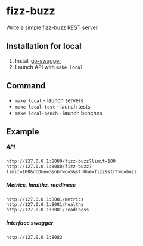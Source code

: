 # fizz-buzz
Write a simple fizz-buzz REST server

## Installation for local

1. Install [go-swagger](https://github.com/go-swagger/go-swagger)
2. Launch API with `make local`

## Command

- `make local`          - launch servers
- `make local-test`     - launch tests
- `make local-bench`    - launch benches

## Example

#####  API

    http://127.0.0.1:8080/fizz-buzz?limit=100
    http://127.0.0.1:8080/fizz-buzz?limit=100&nbOne=3&nbTwo=5&strOne=fizz&strTwo=buzz

#####  Metrics, healthz, readiness

    http://127.0.0.1:8081/metrics
    http://127.0.0.1:8081/healthz
    http://127.0.0.1:8081/readiness

#####  Interface swagger
 
    http://127.0.0.1:8082
